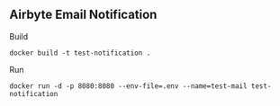 ## Airbyte Email Notification 

Build
```
docker build -t test-notification . 
```

Run
```
docker run -d -p 8080:8080 --env-file=.env --name=test-mail test-notification 
```